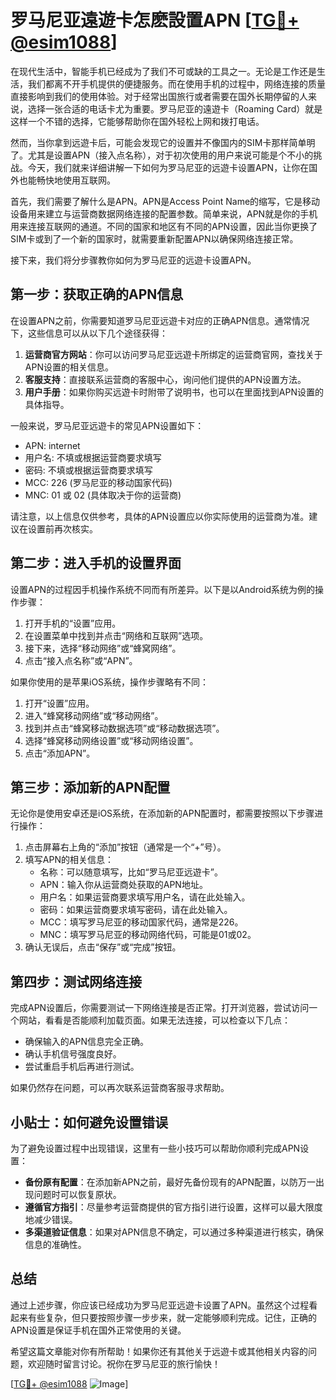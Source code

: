 # 罗马尼亚遠遊卡怎麽設置APN [[TG💪+ @esim1088](https://t.me/s/esim1088)]

在现代生活中，智能手机已经成为了我们不可或缺的工具之一。无论是工作还是生活，我们都离不开手机提供的便捷服务。而在使用手机的过程中，网络连接的质量直接影响到我们的使用体验。对于经常出国旅行或者需要在国外长期停留的人来说，选择一张合适的电话卡尤为重要。罗马尼亚的遠遊卡（Roaming Card）就是这样一个不错的选择，它能够帮助你在国外轻松上网和拨打电话。

然而，当你拿到远遊卡后，可能会发现它的设置并不像国内的SIM卡那样简单明了。尤其是设置APN（接入点名称），对于初次使用的用户来说可能是个不小的挑战。今天，我们就来详细讲解一下如何为罗马尼亚的远遊卡设置APN，让你在国外也能畅快地使用互联网。

首先，我们需要了解什么是APN。APN是Access Point Name的缩写，它是移动设备用来建立与运营商数据网络连接的配置参数。简单来说，APN就是你的手机用来连接互联网的通道。不同的国家和地区有不同的APN设置，因此当你更换了SIM卡或到了一个新的国家时，就需要重新配置APN以确保网络连接正常。

接下来，我们将分步骤教你如何为罗马尼亚的远遊卡设置APN。

## 第一步：获取正确的APN信息

在设置APN之前，你需要知道罗马尼亚远遊卡对应的正确APN信息。通常情况下，这些信息可以从以下几个途径获得：

1. **运营商官方网站**：你可以访问罗马尼亚远遊卡所绑定的运营商官网，查找关于APN设置的相关信息。
2. **客服支持**：直接联系运营商的客服中心，询问他们提供的APN设置方法。
3. **用户手册**：如果你购买远遊卡时附带了说明书，也可以在里面找到APN设置的具体指导。

一般来说，罗马尼亚远遊卡的常见APN设置如下：

- APN: internet
- 用户名: 不填或根据运营商要求填写
- 密码: 不填或根据运营商要求填写
- MCC: 226 (罗马尼亚的移动国家代码)
- MNC: 01 或 02 (具体取决于你的运营商)

请注意，以上信息仅供参考，具体的APN设置应以你实际使用的运营商为准。建议在设置前再次核实。

## 第二步：进入手机的设置界面

设置APN的过程因手机操作系统不同而有所差异。以下是以Android系统为例的操作步骤：

1. 打开手机的“设置”应用。
2. 在设置菜单中找到并点击“网络和互联网”选项。
3. 接下来，选择“移动网络”或“蜂窝网络”。
4. 点击“接入点名称”或“APN”。

如果你使用的是苹果iOS系统，操作步骤略有不同：

1. 打开“设置”应用。
2. 进入“蜂窝移动网络”或“移动网络”。
3. 找到并点击“蜂窝移动数据选项”或“移动数据选项”。
4. 选择“蜂窝移动网络设置”或“移动网络设置”。
5. 点击“添加APN”。

## 第三步：添加新的APN配置

无论你是使用安卓还是iOS系统，在添加新的APN配置时，都需要按照以下步骤进行操作：

1. 点击屏幕右上角的“添加”按钮（通常是一个“+”号）。
2. 填写APN的相关信息：
   - 名称：可以随意填写，比如“罗马尼亚远遊卡”。
   - APN：输入你从运营商处获取的APN地址。
   - 用户名：如果运营商要求填写用户名，请在此处输入。
   - 密码：如果运营商要求填写密码，请在此处输入。
   - MCC：填写罗马尼亚的移动国家代码，通常是226。
   - MNC：填写罗马尼亚的移动网络代码，可能是01或02。
3. 确认无误后，点击“保存”或“完成”按钮。

## 第四步：测试网络连接

完成APN设置后，你需要测试一下网络连接是否正常。打开浏览器，尝试访问一个网站，看看是否能顺利加载页面。如果无法连接，可以检查以下几点：

- 确保输入的APN信息完全正确。
- 确认手机信号强度良好。
- 尝试重启手机后再进行测试。

如果仍然存在问题，可以再次联系运营商客服寻求帮助。

## 小贴士：如何避免设置错误

为了避免设置过程中出现错误，这里有一些小技巧可以帮助你顺利完成APN设置：

- **备份原有配置**：在添加新APN之前，最好先备份现有的APN配置，以防万一出现问题时可以恢复原状。
- **遵循官方指引**：尽量参考运营商提供的官方指引进行设置，这样可以最大限度地减少错误。
- **多渠道验证信息**：如果对APN信息不确定，可以通过多种渠道进行核实，确保信息的准确性。

## 总结

通过上述步骤，你应该已经成功为罗马尼亚远遊卡设置了APN。虽然这个过程看起来有些复杂，但只要按照步骤一步步来，就一定能够顺利完成。记住，正确的APN设置是保证手机在国外正常使用的关键。

希望这篇文章能对你有所帮助！如果你还有其他关于远遊卡或其他相关内容的问题，欢迎随时留言讨论。祝你在罗马尼亚的旅行愉快！

[[TG💪+ @esim1088](https://t.me/s/esim1088) ![Image](https://i.postimg.cc/4NQfJmqS/Snipaste-2025-05-13-00-14-12.png)]